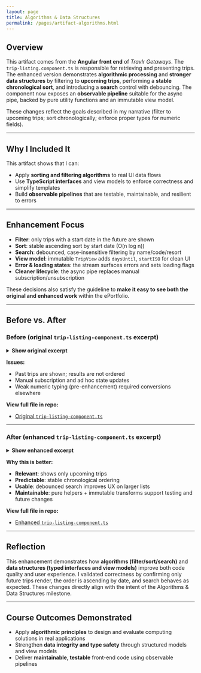 ```yaml
---
layout: page
title: Algorithms & Data Structures
permalink: /pages/artifact-algorithms.html
---
```


## Overview

This artifact comes from the **Angular front end** of *Travlr Getaways*. The `trip-listing.component.ts` is responsible for retrieving and presenting trips.  
The enhanced version demonstrates **algorithmic processing** and **stronger data structures** by filtering to **upcoming trips**, performing a **stable chronological sort**, and introducing a **search** control with debouncing. The component now exposes an **observable pipeline** suitable for the async pipe, backed by pure utility functions and an immutable view model.

These changes reflect the goals described in my narrative (filter to upcoming trips; sort chronologically; enforce proper types for numeric fields).

---

## Why I Included It

This artifact shows that I can:
- Apply **sorting and filtering algorithms** to real UI data flows
- Use **TypeScript interfaces** and view models to enforce correctness and simplify templates
- Build **observable pipelines** that are testable, maintainable, and resilient to errors

---

## Enhancement Focus

- **Filter**: only trips with a start date in the future are shown  
- **Sort**: stable ascending sort by start date (O(n log n))  
- **Search**: debounced, case-insensitive filtering by name/code/resort  
- **View model**: immutable `TripView` adds `daysUntil`, `startISO` for clean UI  
- **Error & loading states**: the stream surfaces errors and sets loading flags  
- **Cleaner lifecycle**: the async pipe replaces manual subscription/unsubscription

These decisions also satisfy the guideline to **make it easy to see both the original and enhanced work** within the ePortfolio. 

---

## Before vs. After

### Before (original `trip-listing-component.ts` excerpt)

<details>
  <summary><strong>Show original excerpt</strong></summary>

{% highlight typescript %}
// No filtering or sorting; manual subscription
ngOnInit(): void {
  this.tripDataService.getTrips().subscribe(trips => {
    this.trips = trips;
  });
}
{% endhighlight %}

</details>

**Issues:**  
- Past trips are shown; results are not ordered  
- Manual subscription and ad hoc state updates  
- Weak numeric typing (pre-enhancement) required conversions elsewhere

**View full file in repo:**  
- [Original `trip-listing-component.ts`](https://github.com/JohnM97/CS499-ePortfolio/blob/main/artifacts/algorithms/original/trip-listing-component.ts)

---

### After (enhanced `trip-listing-component.ts` excerpt)

<details>
  <summary><strong>Show enhanced excerpt</strong></summary>

{% highlight typescript %}
// Build an observable pipeline: filter upcoming, sort by date, then search
this.upcomingTrips$ = combineLatest([
  this.tripDataService.getTrips().pipe(
    map(trips => trips.filter(t => new Date(t.start) > new Date())),
    map(trips => trips.map(t => toTripView(t))),
    map(vms => [...vms].sort((a, b) => a.start.getTime() - b.start.getTime())),
    catchError(() => of([]))
  ),
  this.search$.pipe(debounceTime(150), distinctUntilChanged(), startWith(''))
]).pipe(
  map(([trips, q]) => !q ? trips :
    trips.filter(t =>
      t.name.toLowerCase().includes(q.toLowerCase()) ||
      t.code.toLowerCase().includes(q.toLowerCase()) ||
      t.resort.toLowerCase().includes(q.toLowerCase())
    )
  )
);
{% endhighlight %}

</details>

**Why this is better:**  
- **Relevant**: shows only upcoming trips  
- **Predictable**: stable chronological ordering  
- **Usable**: debounced search improves UX on larger lists  
- **Maintainable**: pure helpers + immutable transforms support testing and future changes

**View full file in repo:**  
- [Enhanced `trip-listing-component.ts`](https://github.com/JohnM97/CS499-ePortfolio/blob/main/artifacts/algorithms/enhanced/trip-listing-component.ts)

---

## Reflection

This enhancement demonstrates how **algorithms (filter/sort/search)** and **data structures (typed interfaces and view models)** improve both code quality and user experience. I validated correctness by confirming only future trips render, the order is ascending by date, and search behaves as expected. These changes directly align with the intent of the Algorithms & Data Structures milestone. 

---

## Course Outcomes Demonstrated

- Apply **algorithmic principles** to design and evaluate computing solutions in real applications  
- Strengthen **data integrity and type safety** through structured models and view models  
- Deliver **maintainable, testable** front-end code using observable pipelines

